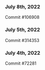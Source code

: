 ### July 8th, 2022

Commit #106908

### July 5th, 2022

Commit #314353


### July 4th, 2022

Commit #72281
